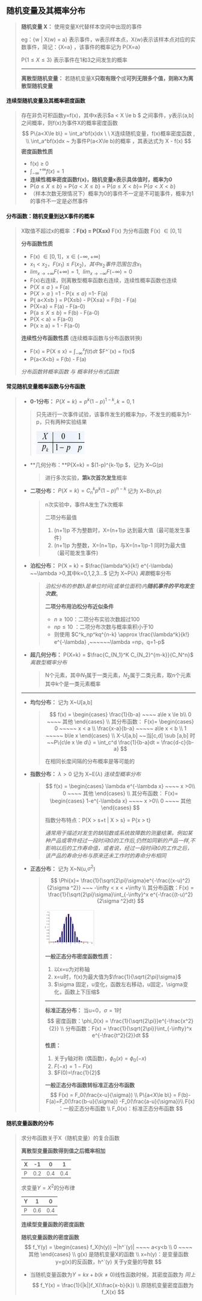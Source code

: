##  随机变量及其概率分布

> **随机变量 X：**  使用变量X代替样本空间中出现的事件
>
> eg：{w | X(w) = a} 表示事件，w表示样本点，X(w)表示该样本点对应的实数事件，简记：{X=a} ，该事件的概率记为 P{X=a}
>
> P{$1\le X \le 3$} 表示事件在1和3之间发生的概率
>
> ---
>
> **离散型随机变量：** 若随机变量X**只取有限个**或**可列无限多个值，则称X为离散型随机变量**
>
> 

#### **连续型随机变量及其概率密度函数**

> 存在非负可积函数y=f(x)，其中x表示$a < X \le b $ 之间事件，y表示(a,b]之间概率，则f(x)为事件X的概率密度函数
> $$
> P\{a<X\le b\} = \int_a^bf(x)dx \ \ X连续随机变量，f(x)概率密度函数 , \\ \int_a^bf(x)dx ~ 为事件P(a<X\le b)的概率 ，其表达式为 X - f(x)
> $$
> **密度函数性质**
>
> - f(x) $\ge$ 0
> - $\int_{-\infty}^{+\infty}f(x) =1$
> - **连续性概率密度函数f(x)，随机变量x表示具体值时，概率为0**   
> - P{$a\le X \le b$} = P{$a< X \le b$} = P{$a\le X < b$}= P{$a< X < b$} 
> - （样本次数无限情况下）概率为0的事件不一定是不可能事件，概率为1的事件不一定是必然事件

#### **分布函数**：随机变量到达X事件的概率

> X取值不超过x的概率 **：F(x) = P(X$\le$x)**   F(x) 为分布函数 F(x) $\in [0,1]$
>
> **分布函数性质**
>
> - F(x) $\in [0,1]$，x$\in (-\infty,+\infty)$
> - $x_1<x_2，F(x_1)\le F(x_2)，其中x_2事件范围包含x_1$
> - $lim_{x\to +\infty}F(+\infty) = 1,~~lim_{x\to -\infty}F(-\infty) = 0$
> - F(x)右连续，则离散型概率函数右连续，连续性概率函数也连续
> - P{$X \le a$ } = F(a) 
> - P{$X > a$ } =1 - P{x$\le a$} =1- F(a) 
> - P{ a<X$\le$b } = P{X$\le$b} - P{X$\le$a} = F(b) - F(a)
> - P{X=a} = F(a) - F(a-0)
> - P{a$\le X \le b$} = F(b) - F(a-0)
> - P{X < a} = F(a-0)
> - P{x $\ge$ a} = 1 - F(a-0)
>
> **连续性分布函数性质** (连续概率函数与分布函数转换)
>
> - F(x) = P{X $\le$ x}  = $\int_{-\infty}^x f(t)dt$     $F^`(x) = f(x)$
> - P{a<X<b} = F(b) - F(a)
>
> *分布函数转概率函数 与 概率转分布式函数*

#### **常见随机变量概率函数与分布函数**

> - **0-1分布：** $P\{X=k\} = p^k(1-p)^{1-k},k=0,1$  
>
> > 只先进行一次事件试验，该事件发生的概率为p，不发生的概率为1-p，只有两种实验结果
> >
> > <img src="img\image-20220908150921897.png" alt="image-20220908150921897" style="zoom:50%;" /> 
>
> - **几何分布：**P{X=k} = $(1-p)^{k-1}p $，记为 X~G(p)
>
>   > 进行多次实验，**第k次首次发生**概率
>
> - **二项分布：** $P\{X=k\}=C_{n}^k p^k(1-p)^{n-k}$  记为 X~B(n,p) 
>
>   > n次实验中，事件A发生了k次概率
>   >
>   > 
>   >
>   > 二项分布最值
>   >
>   > 1. (n+1)p 不为整数时，X=(n+1)p 达到最大值（最可能发生事件）
>   > 2. (n+1)p 为整数，X=(n+1)p，与X=(n+1)p-1 同时为最大值（最可能发生事件)
>   >
>   > 
>
> - **泊松分布：** P{X = k} = $\frac{\lambda^k}{k!} e^{-\lambda} ~~\lambda >0,其中k=0,1,2,3...$ 记为 X~P($\lambda$)  *离散*概率分布
>
>   > _泊松分布的参数λ是单位时间(或单位面积)内**随机事件的平均发生次数**_。
>   >
>   > 
>   >
>   > **二项分布用泊松分布近似条件**
>   >
>   > - $n\ge 100$：二项分布实验次数超过100
>   > - $np \le 10$ ：二项分布次数与概率乘积小于10
>   > - 则使用   $C^k_np^kq^{n-k} \approx \frac{\lambda^k}{k!} e^{-\lambda} ,~~~~~~\lambda =np，q=1-p$
>
> - **超几何分布：** P{X=k} = $\frac{C_{N_1}^K C_{N_2}^{m-k}}{C_N^n}$   *离散型概率分布*
>
>   > N个元素，其中$N_1$属于一类元素，$N_2$属于二类元素，取n个元素其中k个是一类元素概率
>
> ---
>
> - **均匀分布：** 记为 X~U[a,b]  
>
>   > $$
>   > f(x) = \begin{cases} 
>   > \frac{1}{b-a}  ~~~~ a\le x \le b\\
>   > 0  ~~~~ 其他
>   > \end{cases} \\
>   > 其分布函数： F(x)=  \begin{cases} 
>   >  0  ~~~~~ x < a \\
>   >  \frac{x-a}{b-a} ~~~~~ a\le x < b \\ 
>   >  1  ~~~~~ b\le x
>   > \end{cases}  \\
>   > X-U[a,b] ~~当[c,d] \sub [a,b] 时 ~~P\{c\le x \le d\} = \int_c^d \frac{1}{b-a}dt = \frac{d-c}{b-a}
>   > $$
>   >
>   > 在相同长度间隔的分布概率是等可能的
>
> - **指数分布：**  $\lambda >0$ 记为 X~E($\lambda$) *连续型概率分布*
>
>   > $$
>   > f(x) = \begin{cases} 
>   > \lambda e^{-\lambda x} ~~~~  x >0\\
>   > 0  ~~~~ 其他
>   > \end{cases} \\
>   > 其分布函数： F(x)=  \begin{cases} 
>   >  1-e^{-\lambda x} ~~~~  x >0\\
>   > 0  ~~~~ 其他
>   > \end{cases}
>   > $$
>   >
>   > 指数分布特点：P{X > s+t | X > s} = P{x > t}
>   >
>   > *通常用于描述对发生的缺陷数或系统故障数的测量结果。例如某种产品或零件经过一段时间t0的工作后,仍然如同新的产品一样,不影响以后的工作寿命值，或者说，经过一段时间t0的工作之后，该产品的寿命分布与原来还未工作时的寿命分布相同*
>
> - **正态分布：** 记为 X~N(u,$\sigma^2$)   
>
>   > $$
>   > \Phi{x}= \frac{1}{\sqrt{2\pi}\sigma}e^{-\frac{(x-u)^2}{2\sigma ^2}} ~~~ -\infty < x < +\infty \\
>   > 其分布函数：F(x) = \frac{1}{\sqrt{2\pi}\sigma}\int_{-\infty}^x e^{-\frac{(t-u)^2}{2\sigma ^2}dt}
>   > $$
>   >
>   > <img src="img\image-20220908172002368.png" alt="image-20220908172002368" style="zoom:50%;" /> 
>   >
>   > **一般正态分布密度函数性质：**
>   >
>   > 1. 以x=u为对称轴
>   > 2. x=u时，f(x)为最大值为$\frac{1}{\sqrt{2\pi}\sigma}$
>   > 3. $\sigma 固定，u变化，函数左右移动，u固定，\sigma变化，函数上下压缩$
>   >
>   > ---
>   >
>   > **标准正态分布：** 当u=0，$\sigma =1$时
>   > $$
>   > 密度函数：\phi_0(x) = \frac{1}{\sqrt{2\pi}}e^{-\frac{x^2} {2}} \\
>   > 分布函数：F(x) = \frac{1}{\sqrt{2\pi}}\int_{-\infty}^x e^{-\frac{t^2}{2}}dt
>   > $$
>   > **性质：**
>   >
>   > 1. 关于y轴对称 (偶函数)，$\phi_0(x)=\phi_0(-x)$
>   > 2. $F(-x)=1-F(x)$
>   > 3. $F(0)=\frac{1}{2}$
>   >
>   > 
>   >
>   > **一般正态分布函数转标准正态分布函数** 
>   > $$
>   > F(x) = F_0(\frac{x-u}{\sigma}) \\ 
>   > P\{a<X\le b\} = F(b)-F(a)=F_0(\frac{b-u}{\sigma}) -F_0(\frac{a-u}{\sigma})\\
>   > F(x) ：一般正态分布函数 \\
>   > F_0(x)：标准正态分布函数
>   > $$

#### **随机变量函数的分布**

> 求分布函数关于X（随机变量）的复合函数
>
> **离散型变量函数得到值之后概率相加**
>
> | X    | -1   | 0    | 1    |
> | ---- | ---- | ---- | ---- |
> | P    | 0.2  | 0.4  | 0.4  |
>
> 求变量$Y=X^2$的分布律
>
> | Y    | 1    | 0    |
> | ---- | ---- | ---- |
> | P    | 0.6  | 0.4  |
>
> **连续型变量函数的密度函数**
>
> **随机变量函数的密度函数**
> $$
> f_Y(y) =  \begin{cases} 
> f_X(h(y)) ~|h^`(y)| ~~~~ a<y<b \\ 
> 0  ~~~~ 其他
> \end{cases} \\
> g(x) 是随机变量X的函数 \\
> x=h(y)：是变量函数y=g(x)的反函数，h^`(y) 关于y变量的导数
> $$
>
> - 当随机变量函数为$Y=kx+b (k\ne 0)$线性函数时候，其密度函数为 *同上*
>   $$
>   f_Y(x) = \frac{1}{|k|}f_X(\frac{x-b}{k}) \\ 
>   原随机变量密度函数为f_X(x)  
>   $$
>







